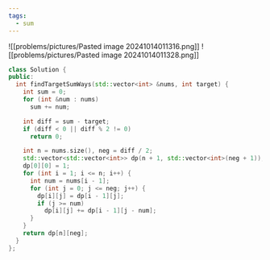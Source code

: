 ```yaml
---
tags:
  - sum
---
```

![[problems/pictures/Pasted image 20241014011316.png]]
![[problems/pictures/Pasted image 20241014011328.png]]



```c++
class Solution {
public:
  int findTargetSumWays(std::vector<int> &nums, int target) {
    int sum = 0;
    for (int &num : nums)
      sum += num;

    int diff = sum - target;
    if (diff < 0 || diff % 2 != 0)
      return 0;

    int n = nums.size(), neg = diff / 2;
    std::vector<std::vector<int>> dp(n + 1, std::vector<int>(neg + 1));
    dp[0][0] = 1;
    for (int i = 1; i <= n; i++) {
      int num = nums[i - 1];
      for (int j = 0; j <= neg; j++) {
        dp[i][j] = dp[i - 1][j];
        if (j >= num)
          dp[i][j] += dp[i - 1][j - num];
      }
    }
    return dp[n][neg];
  }
};
```
